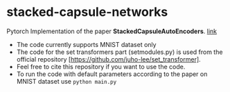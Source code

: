 # stacked-capsule-networks
Pytorch Implementation of the paper **StackedCapsuleAutoEncoders**. [link](https://arxiv.org/abs/1906.06818)
- The code currently supports MNIST dataset only
- The code for the set transformers part (setmodules.py) is used from the official repository [https://github.com/juho-lee/set_transformer]. 
- Feel free to cite this repository if you want to use the code.
- To run the code with default parameters according to the paper on MNIST dataset use `python main.py`

